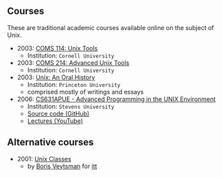 ## Courses

These are traditional academic courses available online on the subject of Unix.

<!--

Origin of jschauma course is not certain. It may be even older

2021: https://news.ycombinator.com/item?id=25778218 -> 2021 - 15 = 2006

-->
* 2003: [COMS 114: Unix Tools](http://www.cs.cornell.edu/courses/cs114/2003fa/)
  * Institution: `Cornell University`
* 2003: [COMS 214: Advanced Unix Tools](http://www.cs.cornell.edu/courses/cs214/2004sp/)
  * Institution: `Cornell University`
* 2003: [Unix: An Oral History](http://www.princeton.edu/~hos/frs122/unixhist/oralhistory.htm)
  * Institution: `Princeton University`
  * comprised mostly of writings and essays
* 2006: [CS631APUE - Advanced Programming in the UNIX Environment](https://stevens.netmeister.org/631/)
  * Institution: `Stevens University`
  * [Source code (GitHub)](https://github.com/jschauma/cs631apue)
  * [Lectures (YouTube)](https://www.youtube.com/c/cs631apue/videos)

## Alternative courses

 * 2001: [Unix Classes](http://boris.lk.net/unix/)
   * by [Boris Veytsman](http://boris.lk.net/) for [itt](https://www.itt.com/)